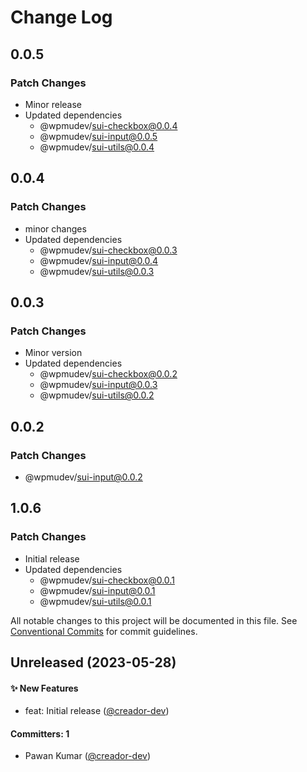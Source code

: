 # Change Log

## 0.0.5

### Patch Changes

- Minor release
- Updated dependencies
  - @wpmudev/sui-checkbox@0.0.4
  - @wpmudev/sui-input@0.0.5
  - @wpmudev/sui-utils@0.0.4

## 0.0.4

### Patch Changes

- minor changes
- Updated dependencies
  - @wpmudev/sui-checkbox@0.0.3
  - @wpmudev/sui-input@0.0.4
  - @wpmudev/sui-utils@0.0.3

## 0.0.3

### Patch Changes

- Minor version
- Updated dependencies
  - @wpmudev/sui-checkbox@0.0.2
  - @wpmudev/sui-input@0.0.3
  - @wpmudev/sui-utils@0.0.2

## 0.0.2

### Patch Changes

- @wpmudev/sui-input@0.0.2

## 1.0.6

### Patch Changes

- Initial release
- Updated dependencies
  - @wpmudev/sui-checkbox@0.0.1
  - @wpmudev/sui-input@0.0.1
  - @wpmudev/sui-utils@0.0.1

All notable changes to this project will be documented in this file. See
[Conventional Commits](https://conventionalcommits.org/) for commit guidelines.

## Unreleased (2023-05-28)

#### ✨ New Features

- feat: Initial release ([@creador-dev](https://github.com/creador-dev))

#### Committers: 1

- Pawan Kumar ([@creador-dev](https://github.com/creador-dev))

